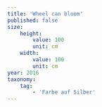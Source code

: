 ```yaml
---
title: 'Wheel can bloom'
published: false
size:
    height:
        value: 100
        unit: cm
    width:
        value: 100
        unit: cm
year: 2016
taxonomy:
    tag:
        - 'Farbe auf Silber'
---
```

